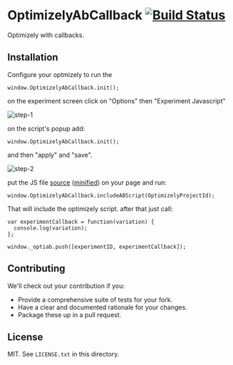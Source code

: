 # OptimizelyAbCallback [![Build Status](https://travis-ci.org/guilhermef/optimizely-ab-callback.svg?branch=master)](https://travis-ci.org/guilhermef/optimizely-ab-callback)

Optimizely with callbacks.

## Installation

Configure your optmizely to run the

    window.OptimizelyAbCallback.init();

on the experiment screen click on "Options" then "Experiment Javascript"

![step-1](/../master/docs/step-1.png?raw=true "step-1")

on the script's popup add:

    window.OptimizelyAbCallback.init();

and then "apply" and "save".

![step-2](/../master/docs/step-2.png?raw=true "step-2")

put the JS file [source](../master/dist/OptimizelyAbCallback.js) ([minified](../master/dist/OptimizelyAbCallback.min.js)) on your page and run:

    window.OptimizelyAbCallback.includeABScript(OptimizelyProjectId);

That will include the optimizely script.
after that just call:

    var experimentCallback = function(variation) {
      console.log(variation);
    };

    window._optiab.push([experimentID, experimentCallback]);


## Contributing

We'll check out your contribution if you:

* Provide a comprehensive suite of tests for your fork.
* Have a clear and documented rationale for your changes.
* Package these up in a pull request.

## License

MIT. See `LICENSE.txt` in this directory.
